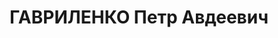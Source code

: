 ---
title: ГАВРИЛЕНКО Петр Авдеевич
description: 1898 р. н., Донецької обл., українець, освіта початкова. Кандидат в члени
  ВКП(б). Проживав у м. Чернігів, начальник штабу ППО м. Чернігів. Заарештований 16.09.1937
  р. За вироком ВК ВС СРСР від 22.12.1937 р. за ст.ст. 54-1 "а", 54-8, 54-11 КК УРСР
  засуджений до ВМП. Розстріляний 23.12.1937 р. у м. Київ. Реабілітований 25.08.1956
  р. (ГДА СБ України, м. Чернігів. - Спр. 3114-п).
---